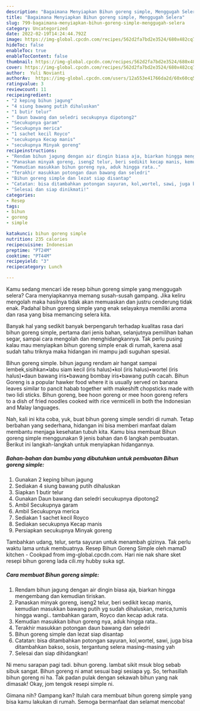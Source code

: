 ```yaml
---
description: "Bagaimana Menyiapkan Bihun goreng simple, Menggugah Selera"
title: "Bagaimana Menyiapkan Bihun goreng simple, Menggugah Selera"
slug: 799-bagaimana-menyiapkan-bihun-goreng-simple-menggugah-selera
category: Uncategorized
date: 2022-02-19T14:24:44.792Z
image: https://img-global.cpcdn.com/recipes/562d2fa7bd2e3524/680x482cq70/bihun-goreng-simple-foto-resep-utama.jpg
hideToc: false
enableToc: true
enableTocContent: false
thumbnail: https://img-global.cpcdn.com/recipes/562d2fa7bd2e3524/680x482cq70/bihun-goreng-simple-foto-resep-utama.jpg
cover: https://img-global.cpcdn.com/recipes/562d2fa7bd2e3524/680x482cq70/bihun-goreng-simple-foto-resep-utama.jpg
author:  Yuli Novianti
authorAv:  https://img-global.cpcdn.com/users/12a553e41766da2d/60x60cq50/avatar.jpg
ratingvalue: 3
reviewcount: 11
recipeingredient:
- "2 keping bihun jagung"
- "4 siung bawang putih dihaluskan"
- "1 butir telur"
- " Daun bawang dan seledri secukupnya dipotong2"
- "Secukupnya garam"
- "Secukupnya merica"
- "1 sachet kecil Royco"
- "secukupnya Kecap manis"
- "secukupnya Minyak goreng"
recipeinstructions:
- "Rendam bihun jagung dengan air dingin biasa aja, biarkan hingga mengembang dan kemudian tiriskan."
- "Panaskan minyak goreng, iseng2 telur, beri sedikit kecap manis, kemudian masukkan bawang putih yg sudah dihaluskan, merica,tumis hingga wangi.. tambahkan garam, Royco dan kecap aduk rata."
- "Kemudian masukkan bihun goreng nya, aduk hingga rata.."
- "Terakhir masukkan potongan daun bawang dan seledri"
- "Bihun goreng simple dan lezat siap disantap"
- "Catatan: bisa ditambahkan potongan sayuran, kol,wortel, sawi, juga bisa ditambahkan bakso, sosis, tergantung selera masing-masing yah"
- "Selesai dan siap dinikmati!"
categories:
- Resep
tags:
- bihun
- goreng
- simple

katakunci: bihun goreng simple 
nutrition: 235 calories
recipecuisine: Indonesian
preptime: "PT24M"
cooktime: "PT44M"
recipeyield: "3"
recipecategory: Lunch

---
```



Kamu sedang mencari ide resep bihun goreng simple yang menggugah selera? Cara menyiapkannya memang susah-susah gampang. Jika keliru mengolah maka hasilnya tidak akan memuaskan dan justru cenderung tidak enak. Padahal bihun goreng simple yang enak selayaknya memiliki aroma dan rasa yang bisa memancing selera kita.


Banyak hal yang sedikit banyak berpengaruh terhadap kualitas rasa dari bihun goreng simple, pertama dari jenis bahan, selanjutnya pemilihan bahan segar, sampai cara mengolah dan menghidangkannya. Tak perlu pusing kalau mau menyiapkan bihun goreng simple enak di rumah, karena asal sudah tahu triknya maka hidangan ini mampu jadi suguhan spesial.

Bihun goreng simple. bihun jagung rendam air hangat sampai lembek,sisihkan•labu siam kecil (iris halus)•kol (iris halus)•wortel (iris halus)•daun bawang iris•bawang bombay iris•bawang putih cacah. Bihun Goreng is a popular hawker food where it is usually served on banana leaves similar to pancit habab together with makeshift chopsticks made with two lidi sticks. Bihun goreng, bee hoon goreng or mee hoon goreng refers to a dish of fried noodles cooked with rice vermicelli in both the Indonesian and Malay languages.


Nah, kali ini kita coba, yuk, buat bihun goreng simple sendiri di rumah. Tetap berbahan yang sederhana, hidangan ini bisa memberi manfaat dalam membantu menjaga kesehatan tubuh kita. Kamu bisa membuat Bihun goreng simple menggunakan 9 jenis bahan dan 6 langkah pembuatan. Berikut ini langkah-langkah untuk menyiapkan hidangannya.

<!--inarticleads1-->

##### Bahan-bahan dan bumbu yang dibutuhkan untuk pembuatan Bihun goreng simple:

1. Gunakan 2 keping bihun jagung
1. Sediakan 4 siung bawang putih dihaluskan
1. Siapkan 1 butir telur
1. Gunakan  Daun bawang dan seledri secukupnya dipotong2
1. Ambil Secukupnya garam
1. Ambil Secukupnya merica
1. Sediakan 1 sachet kecil Royco
1. Sediakan secukupnya Kecap manis
1. Persiapkan secukupnya Minyak goreng


Tambahkan udang, telur, serta sayuran untuk menambah gizinya. Tak perlu waktu lama untuk membuatnya. Resep Bihun Goreng Simple oleh mamaD kitchen - Cookpad from img-global.cpcdn.com. Hari nie nak share sket resepi bihun goreng lada cili.my hubby suka sgt. 

<!--inarticleads2-->

##### Cara membuat Bihun goreng simple:

1. Rendam bihun jagung dengan air dingin biasa aja, biarkan hingga mengembang dan kemudian tiriskan.
1. Panaskan minyak goreng, iseng2 telur, beri sedikit kecap manis, kemudian masukkan bawang putih yg sudah dihaluskan, merica,tumis hingga wangi.. tambahkan garam, Royco dan kecap aduk rata.
1. Kemudian masukkan bihun goreng nya, aduk hingga rata..
1. Terakhir masukkan potongan daun bawang dan seledri
1. Bihun goreng simple dan lezat siap disantap
1. Catatan: bisa ditambahkan potongan sayuran, kol,wortel, sawi, juga bisa ditambahkan bakso, sosis, tergantung selera masing-masing yah
1. Selesai dan siap dihidangkan!

Ni menu sarapan pagi tadi. bihun goreng. lambat sikit msuk blog sebab sibuk sangat. Bihun goreng ni amat sesuai bagi sesiapa yg. So, terhasillah bihun goreng ni ha. Tak padan pulak dengan sekawah bihun yang nak dimasak! Okay, jom tengok resepi simple ni. 

Gimana nih? Gampang kan? Itulah cara membuat bihun goreng simple yang bisa kamu lakukan di rumah. Semoga bermanfaat dan selamat mencoba!
